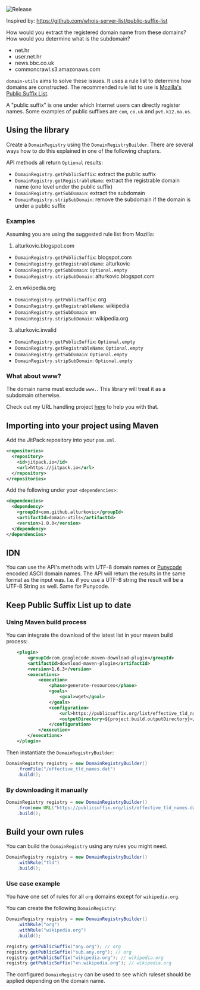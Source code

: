 ![Release](https://jitpack.io/v/alturkovic/domain-utils.svg)

Inspired by: https://github.com/whois-server-list/public-suffix-list

How would you extract the registered domain name from these domains? How would you determine what is the subdomain?

- net.hr
- user.net.hr
- news.bbc.co.uk
- commoncrawl.s3.amazonaws.com

`domain-utils` aims to solve these issues. It uses a rule list to determine how domains are constructed.
The recommended rule list to use is [Mozilla's Public Suffix List](https://publicsuffix.org/).

A "public suffix" is one under which Internet users can directly register names. Some examples of public suffixes are `com`, `co.uk` and `pvt.k12.ma.us`.

## Using the library

Create a `DomainRegistry` using the `DomainRegistryBuilder`. There are several ways how to do this explained in one of the following chapters.

API methods all return `Optional` results:

- `DomainRegistry.getPublicSuffix`: extract the public suffix
- `DomainRegistry.getRegistrableName`: extract the registrable domain name (one level under the public suffix)
- `DomainRegistry.getSubDomain`:  extract the subdomain
- `DomainRegistry.stripSubDomain`: remove the subdomain if the domain is under a public suffix

### Examples

Assuming you are using the suggested rule list from Mozilla:

1. alturkovic.blogspot.com
- `DomainRegistry.getPublicSuffix`: blogspot.com
- `DomainRegistry.getRegistrableName`: alturkovic
- `DomainRegistry.getSubDomain`:  `Optional.empty`
- `DomainRegistry.stripSubDomain`: alturkovic.blogspot.com

2. en.wikipedia.org
- `DomainRegistry.getPublicSuffix`: org
- `DomainRegistry.getRegistrableName`: wikipedia
- `DomainRegistry.getSubDomain`:  en
- `DomainRegistry.stripSubDomain`: wikipedia.org

3. alturkovic.invalid
- `DomainRegistry.getPublicSuffix`: `Optional.empty`
- `DomainRegistry.getRegistrableName`: `Optional.empty`
- `DomainRegistry.getSubDomain`:  `Optional.empty`
- `DomainRegistry.stripSubDomain`: `Optional.empty`

### What about www?

The domain name must exclude `www.`. This library will treat it as a subdomain otherwise.

Check out my URL handling project [here](https://github.com/alturkovic/url-utils) to help you with that.

## Importing into your project using Maven

Add the JitPack repository into your `pom.xml`.

```xml
<repositories>
  <repository>
    <id>jitpack.io</id>
    <url>https://jitpack.io</url>
  </repository>
</repositories>
```

Add the following under your `<dependencies>`:

```xml
<dependencies>
  <dependency>
    <groupId>com.github.alturkovic</groupId>
    <artifactId>domain-utils</artifactId>
    <version>1.0.0</version>
  </dependency>
</dependencies>
```

## IDN

You can use the API's methods with UTF-8 domain names or [Punycode](https://en.wikipedia.org/wiki/Punycode) encoded ASCII domain names. The API will return the results in the same format as the input was. I.e. if you use a UTF-8 string the result will be a UTF-8 String as well. Same for Punycode.

## Keep Public Suffix List up to date

### Using Maven build process

You can integrate the download of the latest list in your maven build process:

```xml
    <plugin>
        <groupId>com.googlecode.maven-download-plugin</groupId>
        <artifactId>download-maven-plugin</artifactId>
        <version>1.6.3</version>
        <executions>
            <execution>
                <phase>generate-resources</phase>
                <goals>
                    <goal>wget</goal>
                </goals>
                <configuration>
                    <url>https://publicsuffix.org/list/effective_tld_names.dat</url>
                    <outputDirectory>${project.build.outputDirectory}</outputDirectory>
                </configuration>
            </execution>
        </executions>
    </plugin>
```

Then instantiate the `DomainRegistryBuilder`:

```java
DomainRegistry registry = new DomainRegistryBuilder()
    .fromFile("/effective_tld_names.dat")
    .build();
```

### By downloading it manually

```java
DomainRegistry registry = new DomainRegistryBuilder()
    .from(new URL("https://publicsuffix.org/list/effective_tld_names.dat").openStream())
    .build();
```

## Build your own rules

You can build the `DomainRegistry` using any rules you might need.

```java
DomainRegistry registry = new DomainRegistryBuilder()
    .withRule("tld")
    .build();
```

### Use case example

You have one set of rules for all `org` domains except for `wikipedia.org`.

You can create the following `DomainRegistry`:

```java
DomainRegistry registry = new DomainRegistryBuilder()
    .withRule("org")
    .withRule("wikipedia.org")
    .build();

registry.getPublicSuffix("any.org"); // org
registry.getPublicSuffix("sub.any.org"); // org
registry.getPublicSuffix("wikipedia.org"); // wikipedia.org
registry.getPublicSuffix("en.wikipedia.org"); // wikipedia.org
```

The configured `DomainRegistry` can be used to see which ruleset should be applied depending on the domain name.